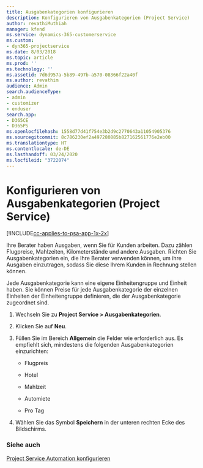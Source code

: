 ```yaml
---
title: Ausgabenkategorien konfigurieren
description: Konfigurieren von Ausgabenkategorien (Project Service)
author: revathiMuthiah
manager: kfend
ms.service: dynamics-365-customerservice
ms.custom:
- dyn365-projectservice
ms.date: 8/03/2018
ms.topic: article
ms.prod: ''
ms.technology: ''
ms.assetid: 7d6d957a-5b89-497b-a570-08366f22a40f
ms.author: revathim
audience: Admin
search.audienceType:
- admin
- customizer
- enduser
search.app:
- D365CE
- D365PS
ms.openlocfilehash: 1558d77d41f754e3b2d9c2770643a11054905376
ms.sourcegitcommit: 8c786230ef2a497280885b827162561776e2eb00
ms.translationtype: HT
ms.contentlocale: de-DE
ms.lasthandoff: 03/24/2020
ms.locfileid: "3722074"
---
```

# <a name="configure-expense-categories-project-service"></a>Konfigurieren von Ausgabenkategorien (Project Service)

[!INCLUDE[cc-applies-to-psa-app-1x-2x](../includes/cc-applies-to-psa-app-1x-2x.md)]

Ihre Berater haben Ausgaben, wenn Sie für Kunden arbeiten. Dazu zählen Flugpreise, Mahlzeiten, Kilometerstände und andere Ausgaben. Richten Sie Ausgabenkategorien ein, die Ihre Berater verwenden können, um ihre Ausgaben einzutragen, sodass Sie diese Ihrem Kunden in Rechnung stellen können.  
  
Jede Ausgabenkategorie kann eine eigene Einheitengruppe und Einheit haben. Sie können Preise für jede Ausgabenkategorie der einzelnen Einheiten der Einheitengruppe definieren, die der Ausgabenkategorie zugeordnet sind.  
  
1.  Wechseln Sie zu **Project Service > Ausgabenkategorien**.  
  
2.  Klicken Sie auf **Neu**.  
  
3.  Füllen Sie im Bereich **Allgemein** die Felder wie erforderlich aus. Es empfiehlt sich, mindestens die folgenden Ausgabenkategorien einzurichten:  
  
    -   Flugpreis  
  
    -   Hotel  
  
    -   Mahlzeit  
  
    -   Automiete  
  
    -   Pro Tag  
  
4.  Wählen Sie das Symbol **Speichern** in der unteren rechten Ecke des Bildschirms.  
  
### <a name="see-also"></a>Siehe auch  
 [Project Service Automation konfigurieren](../project-service/configure.md)
